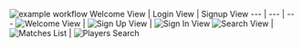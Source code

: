 ![example workflow](https://github.com/pranavsuri4303/courtiq/actions/workflows/ios.yml/badge.svg)
Welcome View | Login View | Signup View
--- | --- | ---
![Welcome View](https://github.com/user-attachments/assets/8d0d1848-ebe7-4075-8e69-cf11d8261c1f) | ![Sign Up View](https://github.com/user-attachments/assets/dbe66878-badb-4e4d-98c4-65ffb5f91377) | ![Sign In View](https://github.com/user-attachments/assets/b716dc43-b897-4800-b681-0ced88101b34)
![Search View](https://github.com/user-attachments/assets/0edaaaaf-c3df-48bf-9caa-34e714491641) | ![Matches List](https://github.com/user-attachments/assets/669d9de2-d3e0-4e76-a7be-d3c3a92422cb) | ![Players Search](https://github.com/user-attachments/assets/8e8ff98b-ad71-41de-a32d-f81f4a6cbe2b)
